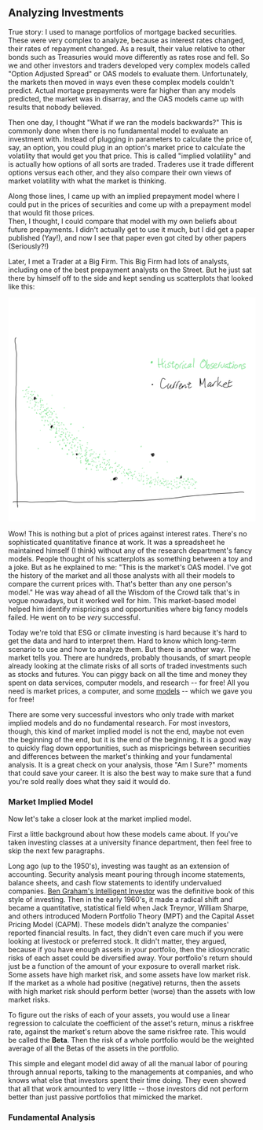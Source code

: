 ## Analyzing Investments

True story: I used to manage portfolios of mortgage backed securities.  These were very complex to analyze, because as interest rates changed, their rates of repayment changed.  As a result, their value relative to other bonds such as Treasuries would move differently as rates rose and fell.  So we and other investors and traders developed
very complex models called "Option Adjusted Spread" or OAS models to evaluate them.  Unfortunately, the markets then moved in ways even these complex models couldn't predict. 
Actual mortage prepayments were far higher than any models predicted, the market was in disarray, and the OAS models came up with results that nobody believed.

Then one day, I thought "What if we ran the models backwards?"  This is commonly done when there is no fundamental model to evaluate an investment with.
Instead of plugging in parameters to calculate the price of, say, an option, you could 
plug in an option's market price to calculate the volatility that would get you that price.  This is called "implied volatility" and is actually how options of all sorts are traded.  Traderes use it trade different options versus each other, and they also compare their own views of market volatility with what the market is thinking.

Along those lines, I came up with an implied prepayment model where I could put in the prices of securities and come up with a prepayment model that would fit those prices.  
Then, I thought, I could compare that model with my own beliefs about future prepayments.  I didn't actually get to use it much, but I did get a paper published (Yay!), and now 
I see that paper even got cited by other papers (Seriously?!)

Later, I met a Trader at a Big Firm.  This Big Firm had lots of analysts, including one of the best prepayment analysts on the Street.  But he just sat there by himself off to the side and kept sending us scatterplots that looked like this:

![A Market Based Model for Mortgage Backed Securities](images/mbs_market_model.png)

Wow!  This is nothing but a plot of prices against interest rates.  There's no sophisticated quantitative finance at work.  It was a spreadsheet he maintained himself (I think) without any of the research
department's fancy models.  People thought of his scatterplots as something between a toy and a joke.  But as he explained to me: "This is the market's OAS model.  I've got the history of the market and all those analysts with
all their models to compare the current prices with.  That's better than any one person's model."  He was way ahead of all the Wisdom of the Crowd talk that's in vogue nowadays, 
but it worked well for him.  This market-based model helped him identify mispricings and opportunities where big fancy models failed.  He went on to be _very_ successful.  

Today we're told that ESG or climate investing is hard because it's hard to get the data and hard to interpret them.  Hard to know which long-term scenario to use and how to 
analyze them.  But there is another way.  The market tells you.  There are hundreds, probably thousands, of smart people already looking at the climate risks of all sorts of 
traded investments such as stocks and futures.  You can piggy back on all the time and money they spent on data services, computer models, and research -- for free!  All you need is market prices, a computer, and some [models](https://github.com/opentaps/open-climate-investing) -- which we gave you for free!

There are some very successful investors who only trade with market implied models and do no fundamental research.
For most investors, though, this kind of market implied model is not the end, maybe not even the beginning of the end, but it is the end of the beginning.
It is a good way to quickly flag down opportunities, such as mispricings between securities and differences between the market's thinking and your fundamental analysis.
It is a great check on your analysis, those "Am I Sure?" moments that could save your career.  It is also the best way to make sure that a fund you're sold really does
what they said it would do.

### Market Implied Model

Now let's take a closer look at the market implied model.  

First a little background about how these models came about.  If you've taken investing classes at a university finance department, then feel free to skip the next few paragraphs.

Long ago (up to the 1950's), investing was taught as an extension of accounting.  Security analysis meant pouring through
income statements, balance sheets, and cash flow statements to identify undervalued companies.  [Ben Graham's Intelligent Investor](https://amzn.to/2XDqWgI) was the definitive book of this style of investing.  Then in the early 1960's, it made a
radical shift and became a quantitative, statistical field when Jack Treynor, William Sharpe, and others introduced Modern Portfolio Theory (MPT) and the Capital Asset Pricing Model (CAPM).  These models didn't analyze the companies' reported
financial results.  In fact, they didn't even care much if you were looking at livestock or preferred stock.  It didn't matter, they argued, because if you have enough assets in your portfolio, then the idiosyncratic risks of each asset could
be diversified away.   Your portfolio's return should just be a function of the amount of your exposure to overall market risk.  Some assets have high market risk, and some assets have low market risk.  If the market as a whole had positive (negative) returns, then the assets with high market risk should perform better (worse) than the assets with low market risks.   

To figure out the risks of each of your assets, you would use a linear regression to calculate the coefficient of the asset's return, minus a riskfree rate, against the market's return above the same riskfree rate.  This would be called the __Beta__.
Then the risk of a whole portfolio would be the weighted average of all the Betas of the assets in the portfolio.

This simple and elegant model did away of all the manual labor of pouring through annual reports, talking to the managements at companies, and who knows what else that investors spent their time doing.  They even showed that all
that work amounted to very little -- those investors did not perform better than just passive portfolios that mimicked the market.  

### Fundamental Analysis


